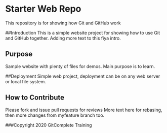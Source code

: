# Starter Web Repo

This repository is for showing how Git and GitHub work

##Introduction
This is a simple website project for showing how to use Git and GitHub together. 
Adding more text to this fiya intro.

## Purpose
Sample website with plenty of files for demos. Main purpose is to learn.

##Deployment
Simple web project, deployment can be on any web server or local file system.

## How to Contribute
Please fork and issue pull requests for reviews
More text here for rebasing, then more changes from myfeature branch too.

###Copyright
2020 GitComplete Training
